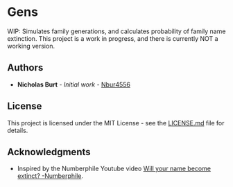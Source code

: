 # Gens

WIP: Simulates family generations, and calculates probability of family name extinction. This project is a work in progress, and there is currently NOT a working version.

## Authors

* **Nicholas Burt** - *Initial work* - [Nbur4556](https://github.com/nbur4556)

## License

This project is licensed under the MIT License - see the [LICENSE.md](LICENSE.md) file for details.

## Acknowledgments

* Inspired by the Numberphile Youtube video [Will your name become extinct? -Numberphile](https://www.youtube.com/watch?v=z34XhE5oRwo&t=202s).